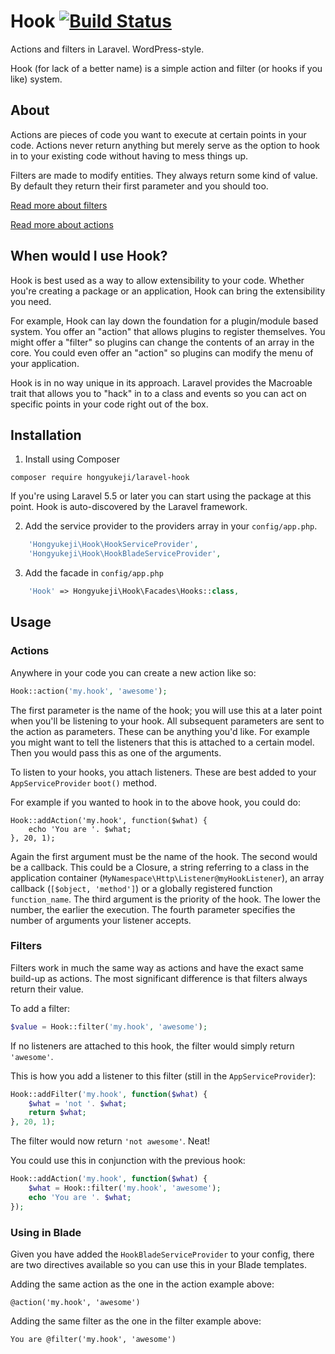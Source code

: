 # Hook [![Build Status](https://travis-ci.org/hongyukeji/laravel-hook.svg?branch=master)](https://travis-ci.org/hongyukeji/laravel-hook)

Actions and filters in Laravel. WordPress-style. 

Hook (for lack of a better name) is a simple action and filter (or hooks if you like) system.

## About

Actions are pieces of code you want to execute at certain points in your code. Actions never return anything but merely serve as the option to hook in to your existing code without having to mess things up.

Filters are made to modify entities. They always return some kind of value. By default they return their first parameter and you should too. 

[Read more about filters](http://www.wpbeginner.com/glossary/filter/)


[Read more about actions](http://www.wpbeginner.com/glossary/action/)

## When would I use Hook?

Hook is best used as a way to allow extensibility to your code. Whether you're creating a package or an application, Hook can bring the extensibility you need. 

For example, Hook can lay down the foundation for a plugin/module based system. You offer an "action" that allows plugins to register themselves. You might offer a "filter" so plugins can change the contents of an array in the core. You could even offer an "action" so plugins can modify the menu of your application.

Hook is in no way unique in its approach. Laravel provides the Macroable trait that allows you to "hack" in to a class and events so you can act on specific points in your code right out of the box. 

## Installation

1. Install using Composer

```
composer require hongyukeji/laravel-hook
```

If you're using Laravel 5.5 or later you can start using the package at this point. Hook is auto-discovered by the Laravel framework.

2. Add the service provider to the providers array in your `config/app.php`.

```php
    'Hongyukeji\Hook\HookServiceProvider',
    'Hongyukeji\Hook\HookBladeServiceProvider', 
```

3. Add the facade in `config/app.php`

```php
    'Hook' => Hongyukeji\Hook\Facades\Hooks::class,
```


## Usage

### Actions

Anywhere in your code you can create a new action like so:

```php
Hook::action('my.hook', 'awesome');
```

The first parameter is the name of the hook; you will use this at a later point when you'll be listening to your hook. All subsequent parameters are sent to the action as parameters. These can be anything you'd like. For example you might want to tell the listeners that this is attached to a certain model. Then you would pass this as one of the arguments.

To listen to your hooks, you attach listeners. These are best added to your `AppServiceProvider` `boot()` method. 

For example if you wanted to hook in to the above hook, you could do:

```
Hook::addAction('my.hook', function($what) {
    echo 'You are '. $what;
}, 20, 1);
```

Again the first argument must be the name of the hook. The second would be a callback. This could be a Closure, a string referring to a class in the application container (`MyNamespace\Http\Listener@myHookListener`), an array callback (`[$object, 'method']`) or a globally registered function `function_name`. The third argument is the priority of the hook. The lower the number, the earlier the execution. The fourth parameter specifies the number of arguments your listener accepts.

### Filters

Filters work in much the same way as actions and have the exact same build-up as actions. The most significant difference is that filters always return their value. 

To add a filter:

```php 
$value = Hook::filter('my.hook', 'awesome');
```

If no listeners are attached to this hook, the filter would simply return `'awesome'`. 

This is how you add a listener to this filter (still in the `AppServiceProvider`):

```php
Hook::addFilter('my.hook', function($what) {
    $what = 'not '. $what;
    return $what;
}, 20, 1);
```

The filter would now return `'not awesome'`. Neat!

You could use this in conjunction with the previous hook:

```php
Hook::addAction('my.hook', function($what) {
    $what = Hook::filter('my.hook', 'awesome');
    echo 'You are '. $what;
});
```

### Using in Blade

Given you have added the `HookBladeServiceProvider` to your config, there are two directives available so you can use this in your Blade templates.

Adding the same action as the one in the action example above:

```
@action('my.hook', 'awesome')
```

Adding the same filter as the one in the filter example above:

```
You are @filter('my.hook', 'awesome')

```
